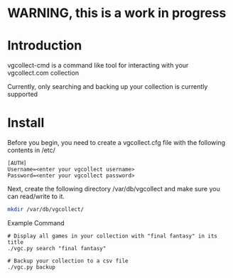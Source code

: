# WARNING, this is a work in progress

# Introduction
vgcollect-cmd is a command like tool for interacting with your vgcollect.com collection

Currently, only searching and backing up your collection is currently supported

# Install
Before you begin, you need to create a vgcollect.cfg file with the following contents in /etc/

```text
[AUTH]
Username=<enter your vgcollect username>
Password=<enter your vgcollect password>
```

Next, create the following directory /var/db/vgcollect and make sure you can read/write to it.

```bash
mkdir /var/db/vgcollect/
```

Example Command
```
# Display all games in your collection with "final fantasy" in its title
./vgc.py search "final fantasy"

# Backup your collection to a csv file
./vgc.py backup
```
